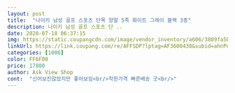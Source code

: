 ```yaml
---
layout: post 
title:  "나이키 남성 골프 스포츠 단목 양말 5족 화이트 그레이 블랙 3종" 
description: 나이키 남성 골프 스포츠 단 ..
date: 2020-07-18 06:37:15 
img: https://static.coupangcdn.com/image/vendor_inventory/a606/3809fa5b9130ae4a6644a8a8a28f975bf89d4ca1cdead7f6e370f364c69c.jpg 
linkUrl: https://link.coupang.com/re/AFFSDP?lptag=AF3600438&subid=ahnPublicAsk&pageKey=1229962478&itemId=2223018366&vendorItemId=70783155410&traceid=V0-113-d88aabcdc32933ab 
categories: [1006] 
color: FF6F00 
price: 17800 
author: Ask View Shop 
cont:  "신어보진않았지만 좋아보임<br/>착한가격 빠른배송 굿<br/>" 
---
```

